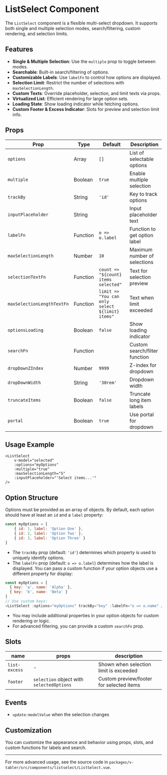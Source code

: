 # ListSelect Component

The `ListSelect` component is a flexible multi-select dropdown. It supports both single and multiple selection modes, search/filtering, custom rendering, and selection limits.

## Features

- **Single & Multiple Selection**: Use the `multiple` prop to toggle between modes.
- **Searchable**: Built-in search/filtering of options.
- **Customizable Labels**: Use `labelFn` to control how options are displayed.
- **Selection Limit**: Restrict the number of selections with `maxSelectionLength`.
- **Custom Texts**: Override placeholder, selection, and limit texts via props.
- **Virtualized List**: Efficient rendering for large option sets.
- **Loading State**: Show loading indicator while fetching options.
- **Custom Footer & Excess Indicator**: Slots for preview and selection limit info.

## Props

| Prop                       | Type     | Default                                         | Description                   |
| -------------------------- | -------- | ----------------------------------------------- | ----------------------------- |
| `options`                  | Array    | `[]`                                            | List of selectable options    |
| `multiple`                 | Boolean  | `true`                                          | Enable multiple selection     |
| `trackBy`                  | String   | `'id'`                                          | Key to track options          |
| `inputPlaceholder`         | String   |                                                 | Input placeholder text        |
| `labelFn`                  | Function | `o => o.label`                                  | Function to get option label  |
| `maxSelectionLength`       | Number   | `10`                                            | Maximum number of selections  |
| `selectionTextFn`          | Function | `count => "${count} items selected"`            | Text for selection preview    |
| `maxSelectionLengthTextFn` | Function | `limit => "You can only select ${limit} items"` | Text when limit exceeded      |
| `optionsLoading`           | Boolean  | `false`                                         | Show loading indicator        |
| `searchFn`                 | Function |                                                 | Custom search/filter function |
| `dropDownZIndex`           | Number   | `9999`                                          | Z-index for dropdown          |
| `dropDownWidth`            | String   | `'30rem'`                                       | Dropdown width                |
| `truncateItems`            | Boolean  | `false`                                         | Truncate long item labels     |
| `portal`                   | Boolean  | `true`                                          | Use portal for dropdown       |

## Usage Example

```vue
<ListSelect
    v-model="selected"
    :options="myOptions"
    :multiple="true"
    :maxSelectionLength="5"
    :inputPlaceholder="'Select items...'"
/>
```

## Option Structure

Options must be provided as an array of objects. By default, each option should have at least an `id` and a `label` property:

```js
const myOptions = [
    { id: 1, label: 'Option One' },
    { id: 2, label: 'Option Two' },
    { id: 3, label: 'Option Three' }
]
```

- The `trackBy` prop (default: `'id'`) determines which property is used to uniquely identify options.
- The `labelFn` prop (default: `o => o.label`) determines how the label is displayed. You can pass a custom function if your option objects use a different property for display:

```js
const myOptions = [
  { key: 'a', name: 'Alpha' },
  { key: 'b', name: 'Beta' }
]
// Use custom keys:
<ListSelect :options="myOptions" trackBy="key" :labelFn="o => o.name" />
```

- You may include additional properties in your option objects for custom rendering or logic.
- For advanced filtering, you can provide a custom `searchFn` prop.

## Slots

| name          | props                                     | description                              |
| ------------- | ----------------------------------------- | ---------------------------------------- |
| `list-excess` | -                                         | Shown when selection limit is exceeded   |
| `footer`      | `selection` object with `selectedOptions` | Custom preview/footer for selected items |

## Events

- `update:modelValue` when the selection changes

## Customization

You can customize the appearance and behavior using props, slots, and custom functions for labels and search.

---

For more advanced usage, see the source code in `packages/v-tabler/src/components/listselect/ListSelect.vue`.
